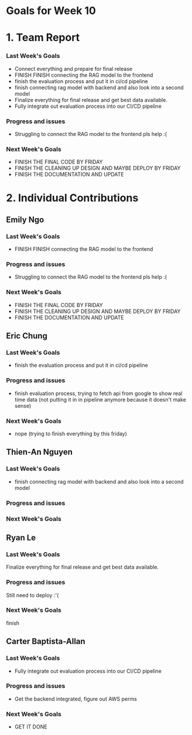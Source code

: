 # Goals for Week 10

# 1. Team Report
<status update for TA here>

<agenda for team meeting here>

### Last Week's Goals
- Connect everything and prepare for final release 
- FINISH FINISH connecting the RAG model to the frontend
- finish the evaluation process and put it in ci/cd pipeline
- finish connecting rag model with backend and also look into a second model
- Finalize everything for final release and get best data available.
- Fully integrate out evaluation process into our CI/CD pipeline
### Progress and issues
- Struggling to connect the RAG model to the frontend pls help :(
### Next Week's Goals
- FINISH THE FINAL CODE BY FRIDAY
- FINISH THE CLEANING UP DESIGN AND MAYBE DEPLOY BY FRIDAY
- FINISH THE DOCUMENTATION AND UPDATE

# 2. Individual Contributions
## Emily Ngo
### Last Week's Goals
- FINISH FINISH connecting the RAG model to the frontend
### Progress and issues
- Struggling to connect the RAG model to the frontend pls help :(
### Next Week's Goals
- FINISH THE FINAL CODE BY FRIDAY
- FINISH THE CLEANING UP DESIGN AND MAYBE DEPLOY BY FRIDAY
- FINISH THE DOCUMENTATION AND UPDATE


## Eric Chung
### Last Week's Goals
- finish the evaluation process and put it in ci/cd pipeline
### Progress and issues
- finish evaluation process, trying to fetch api from google to show real time data (not putting it in in pipeline anymore because it doesn't make sense)
### Next Week's Goals
- nope (trying to finish everything by this friday)


## Thien-An Nguyen
### Last Week's Goals
- finish connecting rag model with backend and also look into a second model
### Progress and issues

### Next Week's Goals

## Ryan Le
### Last Week's Goals
Finalize everything for final release and get best data available.
### Progress and issues
Still need to deploy :'(
### Next Week's Goals
finish 


## Carter Baptista-Allan
### Last Week's Goals
- Fully integrate out evaluation process into our CI/CD pipeline
### Progress and issues
- Get the backend integrated, figure out AWS perms
### Next Week's Goals
- GET IT DONE
